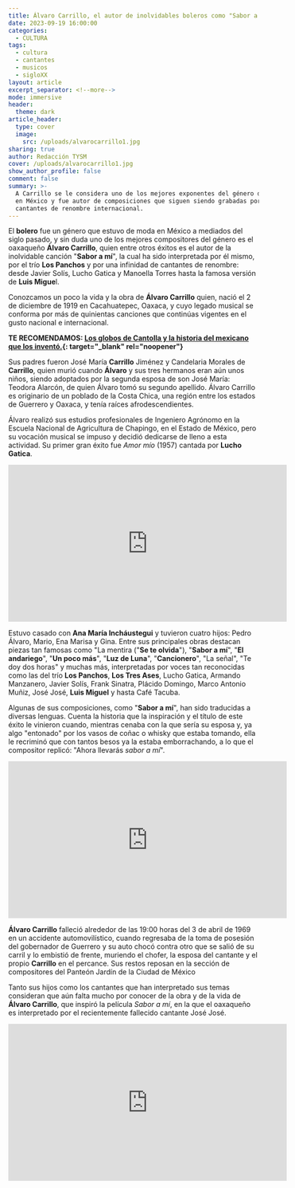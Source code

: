 ```yaml
---
title: Álvaro Carrillo, el autor de inolvidables boleros como "Sabor a mí"
date: 2023-09-19 16:00:00
categories:
  - CULTURA
tags:
  - cultura
  - cantantes
  - musicos
  - sigloXX
layout: article
excerpt_separator: <!--more-->
mode: immersive
header:
  theme: dark
article_header:
  type: cover
  image:
    src: /uploads/alvarocarrillo1.jpg
sharing: true
author: Redacción TYSM
cover: /uploads/alvarocarrillo1.jpg
show_author_profile: false
comment: false
summary: >-
  A Carrillo se le considera uno de los mejores exponentes del género del bolero
  en México y fue autor de composiciones que siguen siendo grabadas por
  cantantes de renombre internacional.
---
```

El **bolero** fue un género que estuvo de moda en México a mediados del siglo pasado, y sin duda uno de los mejores compositores del género es el oaxaqueño **Álvaro Carrillo**, quien entre otros éxitos es el autor de la inolvidable canción "**Sabor a mí**", la cual ha sido interpretada por él mismo, por el trío **Los Panchos** y por una infinidad de cantantes de renombre: desde Javier Solís, Lucho Gatica y Manoella Torres hasta la famosa versión de **Luis Migue**l.

Conozcamos un poco la vida y la obra de **Álvaro Carrillo** quien, nació el 2 de diciembre de 1919 en Cacahuatepec, Oaxaca, y cuyo legado musical se conforma por más de quinientas canciones que continúas vigentes en el gusto nacional e internacional.

**TE RECOMENDAMOS: [Los globos de Cantolla y la historia del mexicano que los inventó.](https://blog.tonoysumariachi.com/historia/2024/04/02/los-globos-de-cantolla-y-la-historia-del-mexicano-que-los-invent%C3%B3.html){: target="_blank" rel="noopener"}**

Sus padres fueron José María **Carrillo** Jiménez y Candelaria Morales de **Carrillo**, quien murió cuando **Álvaro** y sus tres hermanos eran aún unos niños, siendo adoptados por la segunda esposa de son José María: Teodora Alarcón, de quien Álvaro tomó su segundo apellido. Álvaro Carrillo es originario de un poblado de la Costa Chica, una región entre los estados de Guerrero y Oaxaca, y tenía raíces afrodescendientes.

Álvaro realizó sus estudios profesionales de Ingeniero Agrónomo en la Escuela Nacional de Agricultura de Chapingo, en el Estado de México, pero su vocación musical se impuso y decidió dedicarse de lleno a esta actividad. Su primer gran éxito fue&nbsp;*Amor mío*&nbsp;(1957) cantada por **Lucho Gatica**.

<iframe width="560" height="315" src="https://www.youtube.com/embed/f6B29UxQg0w?si=67VTOgvtA5r573jP" title="YouTube video player" frameborder="0" allow="accelerometer; autoplay; clipboard-write; encrypted-media; gyroscope; picture-in-picture; web-share" referrerpolicy="strict-origin-when-cross-origin" allowfullscreen=""></iframe>

Estuvo casado con **Ana María Incháustegui** y tuvieron cuatro hijos: Pedro Álvaro, Mario, Ena Marisa y Gina. Entre sus principales obras destacan piezas tan famosas como "La mentira ("**Se te olvida**"), "**Sabor a mí**", "**El andariego**", "**Un poco más**", "**Luz de Luna**", "**Cancionero**", "La señal", "Te doy dos horas" y muchas más, interpretadas por voces tan reconocidas como las del trío **Los Panchos**, **Los Tres Ases**, Lucho Gatica, Armando Manzanero, Javier Solís, Frank Sinatra, Plácido Domingo, Marco Antonio Muñiz, José José, **Luis Miguel** y hasta Café Tacuba.&nbsp;

Algunas de sus composiciones, como "**Sabor a mí**", han sido traducidas a diversas lenguas. Cuenta la historia que la inspiración y el título de este éxito le vinieron cuando, mientras cenaba con la que sería su esposa y, ya algo "entonado" por los vasos de coñac o whisky que estaba tomando, ella le recriminó que con tantos besos ya la estaba emborrachando, a lo que el compositor replicó: "Ahora llevarás *sabor a mí*".

<iframe width="560" height="315" src="https://www.youtube.com/embed/GbBJxLfbaKU?si=MNl33t_VcMFycp1S" title="YouTube video player" frameborder="0" allow="accelerometer; autoplay; clipboard-write; encrypted-media; gyroscope; picture-in-picture; web-share" referrerpolicy="strict-origin-when-cross-origin" allowfullscreen=""></iframe>

**Álvaro Carrillo** falleció alrededor de las 19:00 horas del 3 de abril de 1969 en un accidente automovilístico, cuando regresaba de la toma de posesión del gobernador de Guerrero y su auto chocó contra otro que se salió de su carril y lo embistió de frente, muriendo el chofer, la esposa del cantante y el propio **Carrillo** en el percance. Sus restos reposan en la sección de compositores del Panteón Jardín de la Ciudad de México

Tanto sus hijos como los cantantes que han interpretado sus temas consideran que aún falta mucho por conocer de la obra y de la vida de **Álvaro Carrillo**, que inspiró la película&nbsp;*Sabor a mí*, en la que el oaxaqueño es interpretado por el recientemente fallecido cantante José José.

<iframe width="560" height="315" src="https://www.youtube.com/embed/YH_jng60ewU?si=WmSoeIPoywGtfxKe" title="YouTube video player" frameborder="0" allow="accelerometer; autoplay; clipboard-write; encrypted-media; gyroscope; picture-in-picture; web-share" referrerpolicy="strict-origin-when-cross-origin" allowfullscreen=""></iframe>
